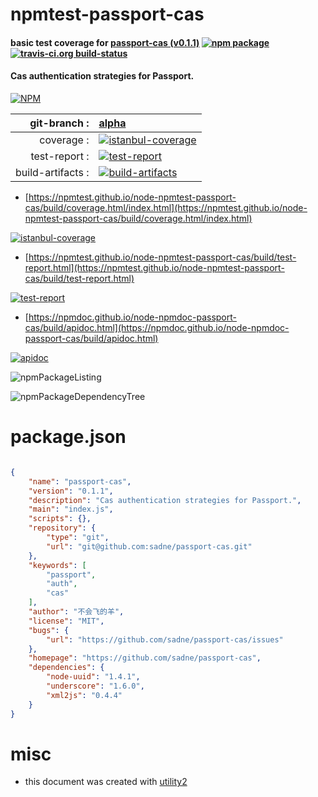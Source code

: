# npmtest-passport-cas

#### basic test coverage for  [passport-cas (v0.1.1)](https://github.com/sadne/passport-cas)  [![npm package](https://img.shields.io/npm/v/npmtest-passport-cas.svg?style=flat-square)](https://www.npmjs.org/package/npmtest-passport-cas) [![travis-ci.org build-status](https://api.travis-ci.org/npmtest/node-npmtest-passport-cas.svg)](https://travis-ci.org/npmtest/node-npmtest-passport-cas)

#### Cas authentication strategies for Passport.

[![NPM](https://nodei.co/npm/passport-cas.png?downloads=true&downloadRank=true&stars=true)](https://www.npmjs.com/package/passport-cas)

| git-branch : | [alpha](https://github.com/npmtest/node-npmtest-passport-cas/tree/alpha)|
|--:|:--|
| coverage : | [![istanbul-coverage](https://npmtest.github.io/node-npmtest-passport-cas/build/coverage.badge.svg)](https://npmtest.github.io/node-npmtest-passport-cas/build/coverage.html/index.html)|
| test-report : | [![test-report](https://npmtest.github.io/node-npmtest-passport-cas/build/test-report.badge.svg)](https://npmtest.github.io/node-npmtest-passport-cas/build/test-report.html)|
| build-artifacts : | [![build-artifacts](https://npmtest.github.io/node-npmtest-passport-cas/glyphicons_144_folder_open.png)](https://github.com/npmtest/node-npmtest-passport-cas/tree/gh-pages/build)|

- [https://npmtest.github.io/node-npmtest-passport-cas/build/coverage.html/index.html](https://npmtest.github.io/node-npmtest-passport-cas/build/coverage.html/index.html)

[![istanbul-coverage](https://npmtest.github.io/node-npmtest-passport-cas/build/screenCapture.buildCi.browser.%252Ftmp%252Fbuild%252Fcoverage.lib.html.png)](https://npmtest.github.io/node-npmtest-passport-cas/build/coverage.html/index.html)

- [https://npmtest.github.io/node-npmtest-passport-cas/build/test-report.html](https://npmtest.github.io/node-npmtest-passport-cas/build/test-report.html)

[![test-report](https://npmtest.github.io/node-npmtest-passport-cas/build/screenCapture.buildCi.browser.%252Ftmp%252Fbuild%252Ftest-report.html.png)](https://npmtest.github.io/node-npmtest-passport-cas/build/test-report.html)

- [https://npmdoc.github.io/node-npmdoc-passport-cas/build/apidoc.html](https://npmdoc.github.io/node-npmdoc-passport-cas/build/apidoc.html)

[![apidoc](https://npmdoc.github.io/node-npmdoc-passport-cas/build/screenCapture.buildCi.browser.%252Ftmp%252Fbuild%252Fapidoc.html.png)](https://npmdoc.github.io/node-npmdoc-passport-cas/build/apidoc.html)

![npmPackageListing](https://npmtest.github.io/node-npmtest-passport-cas/build/screenCapture.npmPackageListing.svg)

![npmPackageDependencyTree](https://npmtest.github.io/node-npmtest-passport-cas/build/screenCapture.npmPackageDependencyTree.svg)



# package.json

```json

{
    "name": "passport-cas",
    "version": "0.1.1",
    "description": "Cas authentication strategies for Passport.",
    "main": "index.js",
    "scripts": {},
    "repository": {
        "type": "git",
        "url": "git@github.com:sadne/passport-cas.git"
    },
    "keywords": [
        "passport",
        "auth",
        "cas"
    ],
    "author": "不会飞的羊",
    "license": "MIT",
    "bugs": {
        "url": "https://github.com/sadne/passport-cas/issues"
    },
    "homepage": "https://github.com/sadne/passport-cas",
    "dependencies": {
        "node-uuid": "1.4.1",
        "underscore": "1.6.0",
        "xml2js": "0.4.4"
    }
}
```



# misc
- this document was created with [utility2](https://github.com/kaizhu256/node-utility2)
